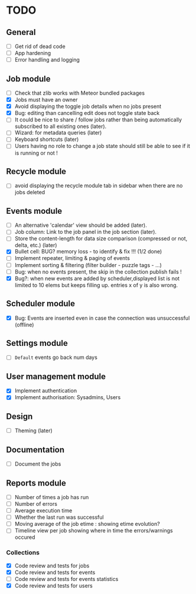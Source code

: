 # TODO

## General
- [ ] Get rid of dead code
- [ ] App hardening
- [ ] Error handling and logging

## Job module
- [ ] Check that zlib works with Meteor bundled packages
- [x] Jobs must have an owner
- [x] Avoid displaying the toggle job details when no jobs present
- [x] Bug: editing than cancelling edit does not toggle state back
- [ ] It could be nice to share / follow jobs rather than being automatically subscribed to all existing ones (later).
- [ ] Wizard: for metadata queries (later)
- [ ] Keyboard shortcuts (later)
- [ ] Users having no role to change a job state should still be able to see if it is running or not !

## Recycle module
- [ ] avoid displaying the recycle module tab in sidebar when there are no jobs deleted

## Events module
- [ ] An alternative 'calendar' view should be added (later).
- [ ] Job column: Link to the job panel in the job section (later).
- [ ] Store the content-length for data size comparison (compressed or not, delta, etc.) (later)
- [x] Bullet cell: BUG? memory loss - to identify & fix !!! (1/2 done)
- [ ] Implement repeater, limiting & paging of events
- [ ] Implement sorting & filtering (filter builder - puzzle tags - ...)
- [ ] Bug: when no events present, the skip in the collection publish fails !
- [x] Bug?: when new events are added by scheduler,displayed list is not limited to 10 elems but keeps filling up. entries x of y is also wrong.

## Scheduler module
- [x] Bug: Events are inserted even in case the connection was unsuccessful (offline)

## Settings module
- [ ] ```Default``` events go back num days

## User management module
- [x] Implement authentication
- [x] Implement authorisation: Sysadmins, Users

## Design
- [ ] Theming (later)

## Documentation
- [ ] Document the jobs

## Reports module
- [ ] Number of times a job has run
- [ ] Number of errors
- [ ] Average execution time
- [ ] Whether the last run was successful
- [ ] Moving average of the job etime : showing etime evolution?
- [ ] Timeline view per job showing where in time the errors/warnings occured

### Collections
- [x] Code review and tests for jobs
- [x] Code review and tests for events
- [ ] Code review and tests for events statistics
- [x] Code review and tests for users
